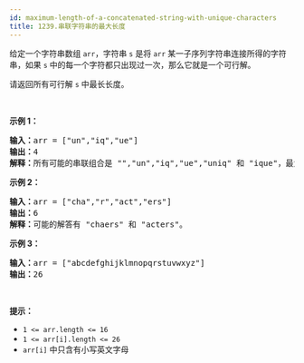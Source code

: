 ```yaml
---
id: maximum-length-of-a-concatenated-string-with-unique-characters
title: 1239.串联字符串的最大长度
---
```

给定一个字符串数组 <code>arr</code>，字符串 <code>s</code> 是将 <code>arr</code> 某一子序列字符串连接所得的字符串，如果 <code>s</code> 中的每一个字符都只出现过一次，那么它就是一个可行解。

请返回所有可行解 <code>s</code> 中最长长度。

 

**示例 1：**


<pre><strong>输入：</strong>arr = [&#34;un&#34;,&#34;iq&#34;,&#34;ue&#34;]<br/><strong>输出：</strong>4<br/><strong>解释：</strong>所有可能的串联组合是 &#34;&#34;,&#34;un&#34;,&#34;iq&#34;,&#34;ue&#34;,&#34;uniq&#34; 和 &#34;ique&#34;，最大长度为 4。<br/></pre>

**示例 2：**


<pre><strong>输入：</strong>arr = [&#34;cha&#34;,&#34;r&#34;,&#34;act&#34;,&#34;ers&#34;]<br/><strong>输出：</strong>6<br/><strong>解释：</strong>可能的解答有 &#34;chaers&#34; 和 &#34;acters&#34;。<br/></pre>

**示例 3：**


<pre><strong>输入：</strong>arr = [&#34;abcdefghijklmnopqrstuvwxyz&#34;]<br/><strong>输出：</strong>26<br/></pre>

 

**提示：**


- <code>1 &lt;= arr.length &lt;= 16</code>
- <code>1 &lt;= arr[i].length &lt;= 26</code>
- <code>arr[i]</code> 中只含有小写英文字母
